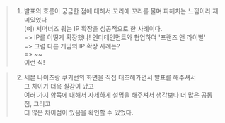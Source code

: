 > 1. 발표의 흐름이 궁금한 점에 대해서 꼬리에 꼬리를 물며 파헤치는 느낌이라 재미있었다   
> (예) 서머너즈 워는 IP 확장을 성공적으로 한 사례이다.   
> => IP를 어떻게 확장했냐! 엔터테인먼트와 협업하여 '프랜즈 앤 라이벌'   
> => 그럼 다른 게임의 IP 확장 사례는?   
> => ~~   
> 이런 식!   


> 2. 세븐 나이츠랑 쿠키런의 화면을 직접 대조해가면서 발표를 해주셔서   
> 그 차이가 더욱 실감이 났고   
> 여러 가지 항목에 대해서 자세하게 설명을 해주셔서 생각보다 더 많은 공통점, 그리고   
> 더 많은 차이점이 있음을 확인할 수 있었다.   
